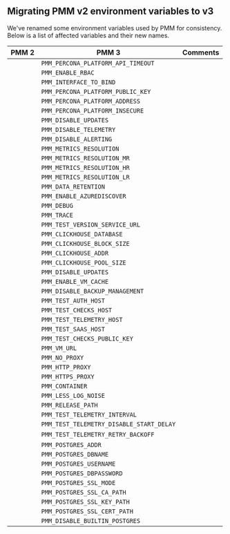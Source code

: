 ## Migrating PMM v2 environment variables to v3
We've renamed some environment variables used by PMM for consistency.
Below is a list of affected variables and their new names.

| PMM 2               | PMM 3              | Comments  |
|---------------------|--------------------|-----------|
|                     | `PMM_PERCONA_PLATFORM_API_TIMEOUT` |           |
|                     | `PMM_ENABLE_RBAC` |           |
|                     | `PMM_INTERFACE_TO_BIND` |           |
|                     | `PMM_PERCONA_PLATFORM_PUBLIC_KEY` |           |
|                     | `PMM_PERCONA_PLATFORM_ADDRESS` |           |
|                     | `PMM_PERCONA_PLATFORM_INSECURE` |           |
|                     | `PMM_DISABLE_UPDATES` |           |
|                     | `PMM_DISABLE_TELEMETRY` |           |
|                     | `PMM_DISABLE_ALERTING` |           |
|                     | `PMM_METRICS_RESOLUTION` |           |
|                     | `PMM_METRICS_RESOLUTION_MR` |           |
|                     | `PMM_METRICS_RESOLUTION_HR` |           |
|                     | `PMM_METRICS_RESOLUTION_LR` |           |
|                     | `PMM_DATA_RETENTION` |           |
|                     | `PMM_ENABLE_AZUREDISCOVER` |           |
|                     | `PMM_DEBUG` |           |
|                     | `PMM_TRACE` |           |
|                     | `PMM_TEST_VERSION_SERVICE_URL` |           |
|                     | `PMM_CLICKHOUSE_DATABASE` |           |
|                     | `PMM_CLICKHOUSE_BLOCK_SIZE` |           |
|                     | `PMM_CLICKHOUSE_ADDR` |           |
|                     | `PMM_CLICKHOUSE_POOL_SIZE` |           |
|                     | `PMM_DISABLE_UPDATES` |           |
|                     | `PMM_ENABLE_VM_CACHE` |           |
|                     | `PMM_DISABLE_BACKUP_MANAGEMENT` |           |
|                     | `PMM_TEST_AUTH_HOST` |           |
|                     | `PMM_TEST_CHECKS_HOST` |           |
|                     | `PMM_TEST_TELEMETRY_HOST` |           |
|                     | `PMM_TEST_SAAS_HOST` |           |
|                     | `PMM_TEST_CHECKS_PUBLIC_KEY` |           |
|                     | `PMM_VM_URL` |           |
|                     | `PMM_NO_PROXY` |           |
|                     | `PMM_HTTP_PROXY` |           |
|                     | `PMM_HTTPS_PROXY` |           |
|                     | `PMM_CONTAINER` |           |
|                     | `PMM_LESS_LOG_NOISE` |           |
|                     | `PMM_RELEASE_PATH` |           |
|                     | `PMM_TEST_TELEMETRY_INTERVAL` |           |
|                     | `PMM_TEST_TELEMETRY_DISABLE_START_DELAY` |           |
|                     | `PMM_TEST_TELEMETRY_RETRY_BACKOFF` |<br/>|                     | `PMM_ADVISORS_CHECKS_FILE` |           |
|                     | `PMM_POSTGRES_ADDR` |           |
|                     | `PMM_POSTGRES_DBNAME` |           |
|                     | `PMM_POSTGRES_USERNAME` |           |
|                     | `PMM_POSTGRES_DBPASSWORD` |           |
|                     | `PMM_POSTGRES_SSL_MODE` |           |
|                     | `PMM_POSTGRES_SSL_CA_PATH` |           |
|                     | `PMM_POSTGRES_SSL_KEY_PATH` |           |
|                     | `PMM_POSTGRES_SSL_CERT_PATH` |            |
|                     | `PMM_DISABLE_BUILTIN_POSTGRES` |           |